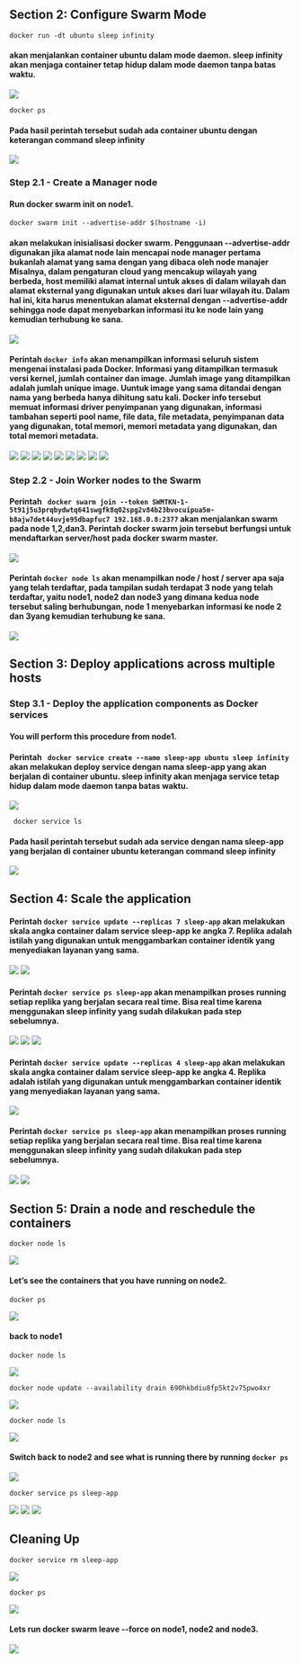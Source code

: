 
## Section 2: Configure Swarm Mode

```docker run -dt ubuntu sleep infinity```
#### akan menjalankan container ubuntu dalam mode daemon. sleep infinity akan menjaga container tetap hidup dalam mode daemon tanpa batas waktu.

![](https://github.com/Tyassasmita/tekn-cloud-computing/blob/master/minggu-12/1.jpg)

```docker ps```
#### Pada hasil perintah tersebut sudah ada container ubuntu dengan keterangan command sleep infinity

![](https://github.com/Tyassasmita/tekn-cloud-computing/blob/master/minggu-12/2.jpg)

### Step 2.1 - Create a Manager node

#### Run docker swarm init on node1.

```docker swarm init --advertise-addr $(hostname -i)```
#### akan melakukan inisialisasi docker swarm. Penggunaan --advertise-addr digunakan jika alamat node lain mencapai node manager pertama bukanlah alamat yang sama dengan yang dibaca oleh node manajer Misalnya, dalam pengaturan cloud yang mencakup wilayah yang berbeda, host memiliki alamat internal untuk akses di dalam wilayah dan alamat eksternal yang digunakan untuk akses dari luar wilayah itu. Dalam hal ini, kita harus menentukan alamat eksternal dengan --advertise-addr sehingga node dapat menyebarkan informasi itu ke node lain yang kemudian terhubung ke sana.

![](https://github.com/Tyassasmita/tekn-cloud-computing/blob/master/minggu-12/3.jpg)

#### Perintah ```docker info``` akan menampilkan informasi seluruh sistem mengenai instalasi pada Docker. Informasi yang ditampilkan termasuk versi kernel, jumlah container dan image. Jumlah image yang ditampilkan adalah jumlah unique image. Uuntuk image yang sama ditandai dengan nama yang berbeda hanya dihitung satu kali. Docker info tersebut memuat informasi driver penyimpanan yang digunakan, informasi tambahan  seperti pool name, file data, file metadata, penyimpanan data yang digunakan, total memori, memori metadata yang digunakan, dan total memori metadata.

![](https://github.com/Tyassasmita/tekn-cloud-computing/blob/master/minggu-12/4.jpg)
![](https://github.com/Tyassasmita/tekn-cloud-computing/blob/master/minggu-12/5.jpg)
![](https://github.com/Tyassasmita/tekn-cloud-computing/blob/master/minggu-12/6.jpg)
![](https://github.com/Tyassasmita/tekn-cloud-computing/blob/master/minggu-12/7.jpg)
![](https://github.com/Tyassasmita/tekn-cloud-computing/blob/master/minggu-12/8.jpg)
![](https://github.com/Tyassasmita/tekn-cloud-computing/blob/master/minggu-12/9.jpg)
![](https://github.com/Tyassasmita/tekn-cloud-computing/blob/master/minggu-12/10.jpg)
![](https://github.com/Tyassasmita/tekn-cloud-computing/blob/master/minggu-12/11.jpg)
![](https://github.com/Tyassasmita/tekn-cloud-computing/blob/master/minggu-12/12.jpg)

### Step 2.2 - Join Worker nodes to the Swarm

#### Perintah ``` docker swarm join --token SWMTKN-1-5t91j5u3prqbydwtq641swgfk8q02spg2v84b23bvocuipua5m-b8ajw7det44uvje95dbapfuc7 192.168.0.8:2377``` akan menjalankan swarm pada node 1,2,dan3. Perintah docker swarm join tersebut berfungsi untuk mendaftarkan server/host pada docker swarm master.

![](https://github.com/Tyassasmita/tekn-cloud-computing/blob/master/minggu-12/13.jpg)

#### Perintah ```docker node ls``` akan menampilkan node / host / server apa saja yang telah terdaftar, pada tampilan sudah terdapat 3 node yang telah terdaftar, yaitu node1, node2 dan node3 yang dimana kedua node tersebut saling berhubungan, node 1 menyebarkan informasi ke node 2 dan 3yang kemudian terhubung ke sana.

![](https://github.com/Tyassasmita/tekn-cloud-computing/blob/master/minggu-12/14.jpg)

## Section 3: Deploy applications across multiple hosts
### Step 3.1 - Deploy the application components as Docker services
#### You will perform this procedure from node1.

#### Perintah ``` docker service create --name sleep-app ubuntu sleep infinity``` akan melakukan deploy service dengan nama sleep-app yang akan berjalan di container ubuntu. sleep infinity akan menjaga service tetap hidup dalam mode daemon tanpa batas waktu.


![](https://github.com/Tyassasmita/tekn-cloud-computing/blob/master/minggu-12/15.jpg)

``` docker service ls```
#### Pada hasil perintah tersebut sudah ada service dengan nama  sleep-app yang berjalan di container ubuntu keterangan command sleep infinity

![](https://github.com/Tyassasmita/tekn-cloud-computing/blob/master/minggu-12/16.jpg)

## Section 4: Scale the application

#### Perintah ```docker service update --replicas 7 sleep-app``` akan melakukan skala angka container dalam service sleep-app ke angka 7. Replika adalah istilah yang digunakan untuk menggambarkan container identik yang menyediakan layanan yang sama.

![](https://github.com/Tyassasmita/tekn-cloud-computing/blob/master/minggu-12/17.jpg)
![](https://github.com/Tyassasmita/tekn-cloud-computing/blob/master/minggu-12/18.jpg)

#### Perintah ```docker service ps sleep-app``` akan menampilkan proses running setiap replika yang berjalan secara real time. Bisa real time karena menggunakan sleep infinity yang sudah dilakukan pada step sebelumnya.

![](https://github.com/Tyassasmita/tekn-cloud-computing/blob/master/minggu-12/19.jpg)
![](https://github.com/Tyassasmita/tekn-cloud-computing/blob/master/minggu-12/20.jpg)
![](https://github.com/Tyassasmita/tekn-cloud-computing/blob/master/minggu-12/21.jpg)

#### Perintah ```docker service update --replicas 4 sleep-app``` akan melakukan skala angka container dalam service sleep-app ke angka 4. Replika adalah istilah yang digunakan untuk menggambarkan container identik yang menyediakan layanan yang sama.


![](https://github.com/Tyassasmita/tekn-cloud-computing/blob/master/minggu-12/22.jpg)

#### Perintah ```docker service ps sleep-app``` akan menampilkan proses running setiap replika yang berjalan secara real time. Bisa real time karena menggunakan sleep infinity yang sudah dilakukan pada step sebelumnya.

![](https://github.com/Tyassasmita/tekn-cloud-computing/blob/master/minggu-12/23.jpg)
![](https://github.com/Tyassasmita/tekn-cloud-computing/blob/master/minggu-12/24.jpg)

## Section 5: Drain a node and reschedule the containers

```docker node ls```

![](https://github.com/Tyassasmita/tekn-cloud-computing/blob/master/minggu-12/25.jpg)

#### Let’s see the containers that you have running on node2.

```docker ps```

![](https://github.com/Tyassasmita/tekn-cloud-computing/blob/master/minggu-12/26.jpg)

####  back to node1

```docker node ls```

![](https://github.com/Tyassasmita/tekn-cloud-computing/blob/master/minggu-12/27.jpg)

```docker node update --availability drain 690hkbdiu8fp5kt2v75pwo4xr ```

![](https://github.com/Tyassasmita/tekn-cloud-computing/blob/master/minggu-12/28.jpg)

```docker node ls```

![](https://github.com/Tyassasmita/tekn-cloud-computing/blob/master/minggu-12/29.jpg)

#### Switch back to node2 and see what is running there by running ```docker ps```

![](https://github.com/Tyassasmita/tekn-cloud-computing/blob/master/minggu-12/30.jpg)

```docker service ps sleep-app```

![](https://github.com/Tyassasmita/tekn-cloud-computing/blob/master/minggu-12/31.jpg)
![](https://github.com/Tyassasmita/tekn-cloud-computing/blob/master/minggu-12/32.jpg)
![](https://github.com/Tyassasmita/tekn-cloud-computing/blob/master/minggu-12/33.jpg)

## Cleaning Up

```docker service rm sleep-app```

![](https://github.com/Tyassasmita/tekn-cloud-computing/blob/master/minggu-12/34.jpg)

```docker ps```

![](https://github.com/Tyassasmita/tekn-cloud-computing/blob/master/minggu-12/35.jpg)

#### Lets run docker swarm leave --force on node1, node2 and node3.

![](https://github.com/Tyassasmita/tekn-cloud-computing/blob/master/minggu-12/36.jpg)